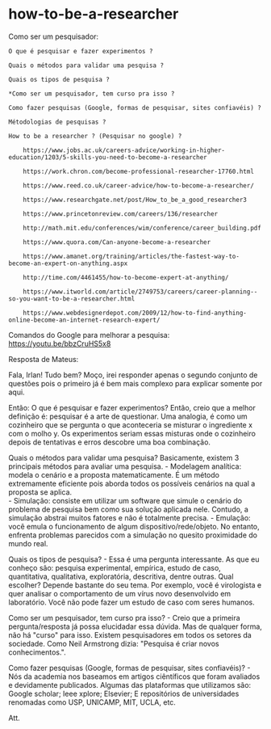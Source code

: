 # how-to-be-a-researcher

Como ser um pesquisador: 
	
	
	O que é pesquisar e fazer experimentos ?
	
	Quais o métodos para validar uma pesquisa ?
	
	Quais os tipos de pesquisa ?
	
	*Como ser um pesquisador, tem curso pra isso ?
	
	Como fazer pesquisas (Google, formas de pesquisar, sites confiavéis) ?
	
	Métodologias de pesquisas ?
	
	How to be a researcher ? (Pesquisar no google) ?
	
		https://www.jobs.ac.uk/careers-advice/working-in-higher-education/1203/5-skills-you-need-to-become-a-researcher
		
		https://work.chron.com/become-professional-researcher-17760.html
		
		https://www.reed.co.uk/career-advice/how-to-become-a-researcher/
		
		https://www.researchgate.net/post/How_to_be_a_good_researcher3
		
		https://www.princetonreview.com/careers/136/researcher
		
		http://math.mit.edu/conferences/wim/conference/career_building.pdf
		
		https://www.quora.com/Can-anyone-become-a-researcher
		
		https://www.amanet.org/training/articles/the-fastest-way-to-become-an-expert-on-anything.aspx
		
		http://time.com/4461455/how-to-become-expert-at-anything/
		
		https://www.itworld.com/article/2749753/careers/career-planning--so-you-want-to-be-a-researcher.html
		
		https://www.webdesignerdepot.com/2009/12/how-to-find-anything-online-become-an-internet-research-expert/
		
		

		
		
	
	
	
Comandos do Google para melhorar a pesquisa: https://youtu.be/bbzCruHS5x8
	
Resposta de Mateus:

Fala, Irlan! Tudo bem?
Moço, irei responder apenas o segundo conjunto de questões pois o primeiro já é bem mais complexo para explicar somente por aqui.

Então:
O que é pesquisar e fazer experimentos?
           Então, creio que a melhor definição é: pesquisar é a arte de questionar. Uma analogia, é como um cozinheiro que se pergunta o que aconteceria se misturar o ingrediente x com o molho y. Os experimentos seriam essas misturas onde o cozinheiro depois de tentativas e erros descobre uma boa combinação.
		   
Quais o métodos para validar uma pesquisa?
Basicamente, existem 3 principais métodos para avaliar uma pesquisa.
          - Modelagem analítica: modela o cenário e a proposta matematicamente. É um método extremamente eficiente pois aborda todos os possíveis cenários na qual a proposta se aplica.  
          - Simulação: consiste em utilizar um software que simule o cenário do problema de pesquisa bem como sua solução aplicada nele. Contudo, a simulação abstrai muitos fatores e não é totalmente precisa.
         - Emulação: você emula o funcionamento de algum dispositivo/rede/objeto. No entanto, enfrenta problemas parecidos com a simulação no quesito proximidade do mundo real.

Quais os tipos de pesquisa?
           - Essa é uma pergunta interessante. As que eu conheço são: pesquisa experimental, empírica, estudo de caso, quantitativa, qualitativa, exploratória, descritiva, dentre outras. Qual escolher? Depende bastante do seu tema. Por exemplo, você é virologista e quer analisar o comportamento de um vírus novo desenvolvido em laboratório. Você não pode fazer um estudo de caso com seres humanos.

Como ser um pesquisador, tem curso pra isso? 
          - Creio que a primeira pergunta/resposta já possa elucidadar essa dúvida. Mas de qualquer forma, não há "curso" para isso. Existem pesquisadores em todos os setores da sociedade.  Como Neil Armstrong dizia: "Pesquisa é criar novos conhecimentos.".

Como fazer pesquisas (Google, formas de pesquisar, sites confiavéis)? 
         - Nós da academia nos baseamos em artigos ciêntíficos que foram avaliados e devidamente publicados. Algumas das plataformas que utilizamos são:
           Google scholar;
            Ieee xplore;
            Elsevier;
            E repositórios de universidades renomadas como USP, UNICAMP, MIT, UCLA, etc.

Att.

